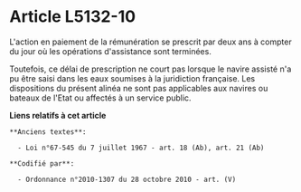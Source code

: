 # Article L5132-10

L'action en paiement de la rémunération se prescrit par deux ans à compter du jour où les opérations d'assistance sont
terminées.

Toutefois, ce délai de prescription ne court pas lorsque le navire assisté n'a pu être saisi dans les eaux soumises à la
juridiction française. Les dispositions du présent alinéa ne sont pas applicables aux navires ou bateaux de l'Etat ou
affectés à un service public.

**Liens relatifs à cet article**

	**Anciens textes**:

	  - Loi n°67-545 du 7 juillet 1967 - art. 18 (Ab), art. 21 (Ab)

	**Codifié par**:

	  - Ordonnance n°2010-1307 du 28 octobre 2010 - art. (V)
